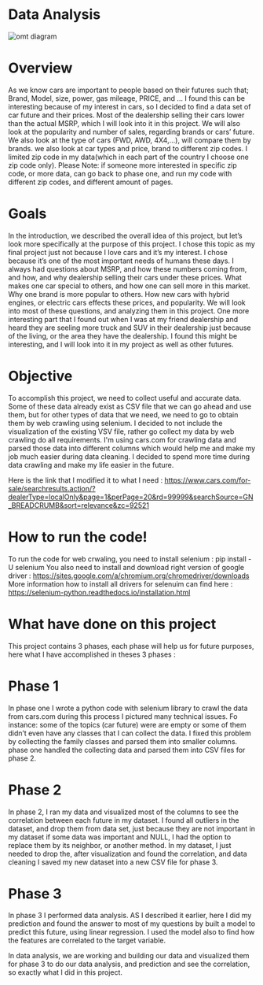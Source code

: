 # Data Analysis 

![omt diagram](image/demo.png)

# Overview
As we know cars are important to people based on their futures such that; Brand, Model, size, power, gas mileage, PRICE, and ...
I found this can be interesting because of my interest in cars, so I decided to find a data set of car future and their prices. Most of the dealership selling their cars lower than the actual MSRP, which I will look into it in this project. We will also look at the popularity and number of sales, regarding brands or cars’ future.
We also look at the type of cars (FWD, AWD, 4X4,...), will compare them by brands. we also look at car types and price, brand to different zip codes. I limited zip code in my data(which in each part of the country I choose one zip code only).
Please Note: if someone more interested in specific zip code, or more data, can go back to phase one, and run my code with different zip codes, and different amount of pages.  


# Goals
In the introduction, we described the overall idea of this project, but let’s look more specifically at the purpose of this project. I chose this topic as my final project just not because I love cars and it’s my interest. I chose because it’s one of the most important needs of humans these days. I always had questions about MSRP, and how these numbers coming from, and how, and why dealership selling their cars under these prices. What makes one car special to others, and how one can sell more in this market. Why one brand is more popular to others. How new cars with hybrid engines, or electric cars effects these prices, and popularity. We will look into most of these questions, and analyzing them in this project. One more interesting part that I found out when I was at my friend dealership and heard they are seeling more truck and SUV in their dealership just because of the living, or the area they have the dealership. I found this might be interesting, and I will look into it in my project as well as other futures. 


# Objective
To accomplish this project, we need to collect useful and accurate data. Some of these data already exist as CSV file that we can go ahead and use them, but for other types of data that we need, we need to go to obtain them by web crawling using selenium. I decided to not include the visualization of the existing VSV file, rather go collect my data by web crawling do all requirements.
I'm using cars.com for crawling data and parsed those data into different columns which would help me and make my job much easier during data cleaning. I decided to spend more time during data crawling and make my life easier in the future. 

Here is the link that I modified it to what I need :
https://www.cars.com/for-sale/searchresults.action/?dealerType=localOnly&page=1&perPage=20&rd=99999&searchSource=GN_BREADCRUMB&sort=relevance&zc=92521 

# How to run the code!
To run the code for web crwaling, you need to install selenium : pip install -U selenium 
You also need to install and download right version of google driver : https://sites.google.com/a/chromium.org/chromedriver/downloads
More information how to install all drivers for selenuim can find here : https://selenium-python.readthedocs.io/installation.html

# What have done on this project

This project contains 3 phases, each phase will help us for future purposes, here what I have accomplished in theses 3 phases :


# Phase 1 

In phase one I wrote a python code with selenium library to crawl the data from cars.com during this process I pictured many technical issues. Fo instance: some of the topics (car future) were are empty or some of them didn’t even have any classes that I can collect the data. I fixed this problem by collecting the family classes and parsed them into smaller columns.
phase one handled the collecting data and parsed them into CSV files for phase 2.

# Phase 2

In phase 2, I ran my data and visualized most of the columns to see the correlation between each future in my dataset. I found all outliers in the dataset, and drop them from data set, just because they are not important in my dataset if some data was important and NULL, I had the option to replace them by its neighbor, or another method. In my dataset, I just needed to drop the, after visualization and found the correlation, and data cleaning I saved my new dataset into a new CSV file for phase 3.

# Phase 3

In phase 3 I performed data analysis. AS I described it earlier, here I did my prediction and found the answer to most of my questions by built a model to predict this future, using linear regression. I used the model also to find how the features are correlated to the target variable. 

In data analysis, we are working and building our data and visualized them for phase 3 to do our data analysis, and prediction and see the correlation, so exactly what I did in this project.

 
